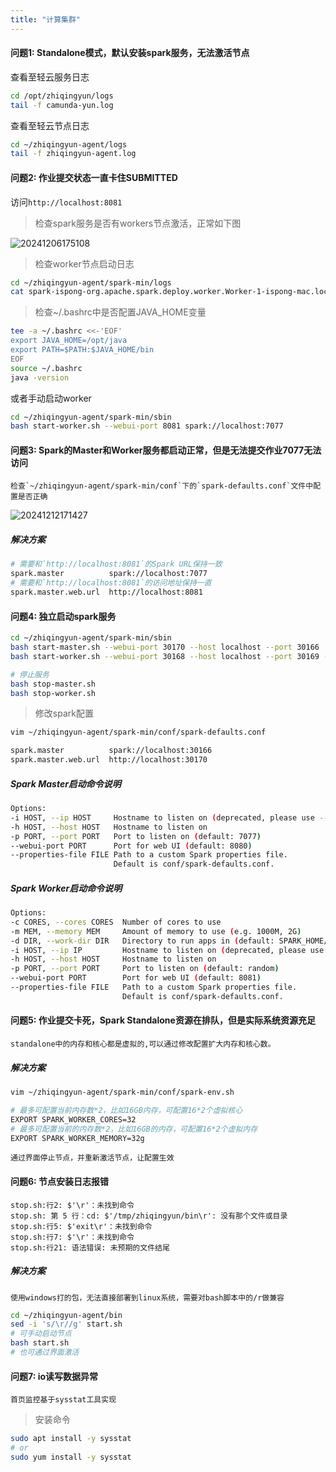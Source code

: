 ```yaml
---
title: "计算集群"
---
```


#### 问题1: Standalone模式，默认安装spark服务，无法激活节点

查看至轻云服务日志

```bash
cd /opt/zhiqingyun/logs
tail -f camunda-yun.log
```

查看至轻云节点日志

```bash
cd ~/zhiqingyun-agent/logs
tail -f zhiqingyun-agent.log
```

#### 问题2: 作业提交状态一直卡住SUBMITTED

访问`http://localhost:8081`

> 检查spark服务是否有workers节点激活，正常如下图

![20241206175108](https://img.isxcode.com/picgo/20241206175108.png)

> 检查worker节点启动日志

```bash
cd ~/zhiqingyun-agent/spark-min/logs
cat spark-ispong-org.apache.spark.deploy.worker.Worker-1-ispong-mac.local.out
```

> 检查~/.bashrc中是否配置JAVA_HOME变量

```bash
tee -a ~/.bashrc <<-'EOF'
export JAVA_HOME=/opt/java
export PATH=$PATH:$JAVA_HOME/bin
EOF
source ~/.bashrc
java -version
```

或者手动启动worker

```bash
cd ~/zhiqingyun-agent/spark-min/sbin
bash start-worker.sh --webui-port 8081 spark://localhost:7077
```

#### 问题3: Spark的Master和Worker服务都启动正常，但是无法提交作业7077无法访问

```wikitext
检查`~/zhiqingyun-agent/spark-min/conf`下的`spark-defaults.conf`文件中配置是否正确
```

![20241212171427](https://img.isxcode.com/picgo/20241212171427.png)

##### 解决方案

```bash
# 需要和`http://localhost:8081`的Spark URL保持一致
spark.master          spark://localhost:7077
# 需要和`http://localhost:8081`的访问地址保持一直 
spark.master.web.url  http://localhost:8081
```

#### 问题4: 独立启动spark服务

```bash
cd ~/zhiqingyun-agent/spark-min/sbin
bash start-master.sh --webui-port 30170 --host localhost --port 30166
bash start-worker.sh --webui-port 30168 --host localhost --port 30169 -c 12 -m 20g spark://localhost:30166 

# 停止服务
bash stop-master.sh
bash stop-worker.sh
```

> 修改spark配置

```bash
vim ~/zhiqingyun-agent/spark-min/conf/spark-defaults.conf
```

```bash
spark.master          spark://localhost:30166
spark.master.web.url  http://localhost:30170
```

##### Spark Master启动命令说明

```bash
Options:
-i HOST, --ip HOST     Hostname to listen on (deprecated, please use --host or -h) 
-h HOST, --host HOST   Hostname to listen on
-p PORT, --port PORT   Port to listen on (default: 7077)
--webui-port PORT      Port for web UI (default: 8080)
--properties-file FILE Path to a custom Spark properties file.
                       Default is conf/spark-defaults.conf.
```

##### Spark Worker启动命令说明

```bash
Options:
-c CORES, --cores CORES  Number of cores to use
-m MEM, --memory MEM     Amount of memory to use (e.g. 1000M, 2G)
-d DIR, --work-dir DIR   Directory to run apps in (default: SPARK_HOME/work)
-i HOST, --ip IP         Hostname to listen on (deprecated, please use --host or -h)
-h HOST, --host HOST     Hostname to listen on
-p PORT, --port PORT     Port to listen on (default: random)
--webui-port PORT        Port for web UI (default: 8081)
--properties-file FILE   Path to a custom Spark properties file.
                         Default is conf/spark-defaults.conf. 
```

#### 问题5: 作业提交卡死，Spark Standalone资源在排队，但是实际系统资源充足

```log
standalone中的内存和核心都是虚拟的,可以通过修改配置扩大内存和核心数。
```

##### 解决方案

```bash
vim ~/zhiqingyun-agent/spark-min/conf/spark-env.sh
```

```bash
# 最多可配置当前内存数*2，比如16GB内存，可配置16*2个虚拟核心
EXPORT SPARK_WORKER_CORES=32 
# 最多可配置当前的内存数*2，比如16GB的内存，可配置16*2个虚拟内存
EXPORT SPARK_WORKER_MEMORY=32g 
```

```wikitext
通过界面停止节点，并重新激活节点，让配置生效
```

#### 问题6: 节点安装日志报错

```log
stop.sh:行2: $'\r'：未找到命令
stop.sh: 第 5 行：cd: $'/tmp/zhiqingyun/bin\r': 没有那个文件或目录
stop.sh:行5: $'exit\r'：未找到命令
stop.sh:行7: $'\r'：未找到命令
stop.sh:行21: 语法错误: 未预期的文件结尾
```

##### 解决方案

```wikitext
使用windows打的包，无法直接部署到linux系统，需要对bash脚本中的/r做兼容
```

```bash
cd ~/zhiqingyun-agent/bin
sed -i 's/\r//g' start.sh
# 可手动启动节点
bash start.sh
# 也可通过界面激活
```

#### 问题7: io读写数据异常

```wikitext
首页监控基于sysstat工具实现
```

> 安装命令

```bash
sudo apt install -y sysstat
# or
sudo yum install -y sysstat
```